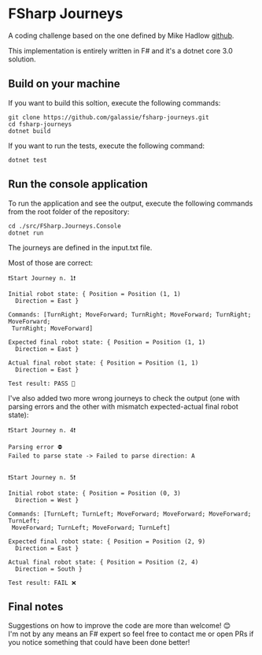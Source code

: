 # FSharp Journeys

A coding challenge based on the one defined by Mike Hadlow [github](https://github.com/mikehadlow/Journeys).

This implementation is entirely written in F# and it's a dotnet core 3.0 solution.

## Build on your machine

If you want to build this soltion, execute the following commands:

``` shell
git clone https://github.com/galassie/fsharp-journeys.git
cd fsharp-journeys
dotnet build
```

If you want to run the tests, execute the following command:

``` shell
dotnet test
```

## Run the console application

To run the application and see the output, execute the following commands from the root folder of the repository:

``` shell
cd ./src/FSharp.Journeys.Console
dotnet run
```

The journeys are defined in the input.txt file.

Most of those are correct:

``` shell
❗Start Journey n. 1❗

Initial robot state: { Position = Position (1, 1)
  Direction = East }

Commands: [TurnRight; MoveForward; TurnRight; MoveForward; TurnRight; MoveForward;
 TurnRight; MoveForward]

Expected final robot state: { Position = Position (1, 1)
  Direction = East }

Actual final robot state: { Position = Position (1, 1)
  Direction = East }

Test result: PASS 🎉
```

I've also added two more wrong journeys to check the output (one with parsing errors and the other with mismatch expected-actual final robot state):

``` shell
❗️Start Journey n. 4❗️

Parsing error ⛔️
Failed to parse state -> Failed to parse direction: A


❗️Start Journey n. 5❗️

Initial robot state: { Position = Position (0, 3)
  Direction = West }

Commands: [TurnLeft; TurnLeft; MoveForward; MoveForward; MoveForward; TurnLeft;
 MoveForward; TurnLeft; MoveForward; TurnLeft]

Expected final robot state: { Position = Position (2, 9)
  Direction = East }

Actual final robot state: { Position = Position (2, 4)
  Direction = South }

Test result: FAIL ❌
```

## Final notes

Suggestions on how to improve the code are more than welcome! 😊  
I'm not by any means an F# expert so feel free to contact me or open PRs if you notice something that could have been done better!
